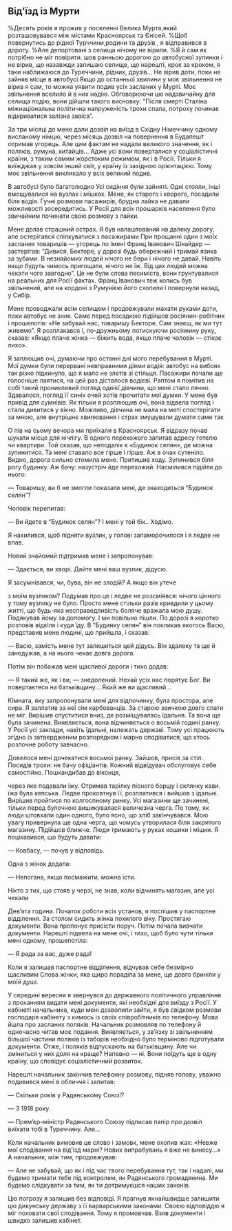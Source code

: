 ## Від'їзд із Мурти

%Десять років я прожив у поселенні Велика Мурта,який розташовувався між містами Красноярськ та Єнісей.
%Щоб повернутись до рідної Турччини,родини та друзів , я відправився в дорогу.
%Але депортовані з селища нічому не вірили.
%Я й сам як потрібно не міг повірити.
шов ранньою дорогою до автобусної зупинки і не вірив, що назавжди залишаю селище,
що нарешті, крок за кроком, я таки наближаюся до Туреччини, рідних, друзів...
Не вірив доти, поки не зайняв місце в автобусі.Якщо до останньої хвилини у моє звільнення не вірив я сам, то можна уявити подив усіх засланих у Мурті.
Моє звільнення вселило й в них надію.
Обговорюючи цю надзвичайну для селища подію, вони дійшли такого висновку: “Після смерті Сталіна міжнаціональна політична напруженість трохи спала, потроху починає відкриватися залізна завіса”.

За три місяці до мене дали дозвіл на виїзд в Східну Німеччину одному висланому німцю, через місяць дозвіл на повернення в Будапешт отримав угорець.
Але цим фактам не надали великого значення, як і поляків, румуна, китайців...
Адже усі вони поверталися у соціалістичні країни, з таким самим жорстоким режимом, як і в Росії.
Тільки я виїжджав у зовсім інший світ, у країну із західною орієнтацією.
Тому моє звільнення викликало у всіх великий подив.

В автобусі було багатолюдно Усі сидіння були зайняті.
Одні стояли, інші вмощувалися на вузлах і мішках.
Мене, як старого і хворого, посадили біля водія.
Гучні розмови пасажирів, брудна лайка не давали можливості зосередитись.
У Росії для всіх прошарків населення було звичайним починати свою розмову з лайки.

Мене долав страшний острах.
Я був налаштований на далеку дорогу, але остерігався спілкуватися з пасажирами При прощанні один з моїх засланих товаришів — угорець по імені Франц Іванович Шнайдер — застерігав: “Дивися, Бекторе, у дорозі будь обережний і тримай язика за зубами.
В незнайомих людей нічого не бери і нічого не давай.
Навіть якщо будуть чимось пригощати, нічого не їж.
Від цих людей можна чекати чого завгодно”. Це не були слова песиміста, вони грунтувалися на реальних для Росії фактах.
Франц Іванович теж колись був звільнений, але на кордоні з Румунією його схопили і повернули назад, у Сибір.

Мене проводжали всім селищем і продовжували махати руками доти, поки автобус не зник.
Саме перед посадкою підійшов росіянин-робітник і прошепотів: «Не забувай нас, товаришу Бекторе.
Сам знаєш, як ми тут живемо”. Я розплакався і, по-дружньому потискуючи росіянину руку, сказав: «Якщо плаче жінка — біжить вода, якщо плаче чоловік — стікає лихо».

Я заплющив очі, думаючи про останні дні мого перебування в Мурті.
Мої думки були перервані невправними діями водія: автобус на вибоях так різко підкинуло, що я мало не злетів зі стільця.
Пасажири почали ще голосніше лаятися, на цей раз дісталося водієві.
Раптом я помітив на собі такий проникливий погляд однієї дівчини, що мені стало лячно.
Здавалося, погляд її синіх очей хотів прочитати мої думки.
У мене був привід для сумнівів.
Як тільки я розплющив очі, вона відвела погляд і стала дивитися у вікно.
Можливо, дівчина не мала на меті спостерігати за мною, але внутрішнє хвилювання і страх змушували думати саме так

О пів на сьому вечора ми приїхали в Красноярськ.
Я відразу почав шукати місце для нічлігу.
В одного перехожого запитав адресу готелю чи квартири.
Той сказав, що неподалік є «Будинок селян», де можна зупинитися.
Та мені ставало все гірше і гірше.
Аж в очах сутеніло.
Видно, дорога сильно стомила мене.
Притишив ходу.
Зупинився біля рогу будинку.
Аж бачу: назустріч йде перехожий.
Насмілився підійти до нього:

— Товаришу, ви б не змогли показати мені, де знаходиться “Будинок селян”?

Чоловік перепитав:

— Ви йдете в “Будинок селян”? І мені у той бік..
Ходімо.

Я нахилився, щоб підняти вузлик, у голові запаморочилося і я ледве не впав.

Новий знайомий підтримав мене і запропонував:

— Здається, ви хворі.
Дайте мені ваш вузлик, дідусю.

Я засумнівався, чи, бува, він не злодій?
А якщо він утече

з моїм вузликом?
Подумав про це і ледве не розсміявся: нічого цінного у тому вузлику не було.
Просто мене стільки разів кривдили у цьому житті, що будь-яка несправедливість боляче вражала мою душу.
Подякував йому за допомогу.
І ми повільно пішли.
По дорозі я коротко розповів відкіля і куди їду.
В “Будинку селян” він покликав якогось Васю, представив мене людині, що прийшла, і сказав:

— Васю, замість мене тут залишиться цей дідусь.
Він здалеку та ще й занедужав, а на нього чекає довга дорога.

Потім він побажав мені щасливої дороги і тихо додав:

— Я такий же, як і ви, — знедолений.
Нехай усіх нас порятує Бог.
Ви повертаєтеся на батьківщину...
Який же ви щасливий...

Кімната, яку запропонували мені для відпочинку, була простора, але сира.
Я заплатив за неї сім карбованців.
За старою звичкою довго спати не міг.
Вирішив спуститися вниз, де розміщувалась їдальня.
Та вона ще була зачинена.
Виявляється, вона відчиняється о восьмій годині ранку.
У Росії усі заклади, навіть їдальні, належать державі.
Тому усі працюють згідно із затвердженим розпорядком і марно сподіватися, що хтось розпочне роботу завчасно.

Довелося мені дочекатися восьмої ранку.
Зайшов, присів за стіл.
Посидів трохи: не бачу офіціантів.
Кожний відвідувач обслуговує себе самостійно.
Пошкандибав до віконця,

через яке подавали їжу.
Отримав тарілку пісного борщу і склянку кави.
їжа була кепська.
Ледве проковтнув її, розплатився і вийшов з їдальні.
Вирішив пройтися по колгоспному ринку.
Усі магазини ще зачинені, тільки перед булочною вишикувалася величезна черга.
По тому, як люди штовхали один одного, було ясно, що хліб закінчувався.
Мою увагу привернула ще одна черга, що чомусь утворилася біля закритого магазину.
Підійшов ближче.
Люди тримають у руках кошики і мішки.
Я поцікавився, що будуть давати:

— Ковбасу, — почув у відповідь.

Одна з жінок додала:

— Непогана, якщо посмажити, можна їсти.

Ніхто з тих, що стояв у черзі, не знав, коли відчинять магазин, але усі чекали

Дев’ята година.
Початок роботи всіх установ, я поспішив у паспортне відділення.
За столом сидить жінка похилого віку.
Простягаю документи.
Вона пропонує присісти поруч.
Потім почала вивчати документи.
Нарешті підвела на мене очі, і тихо, щоб було чути тільки мені одному, прошепотіла:

— Я рада за вас, дуже рада!

Коли я залишав паспортне відділення, відчував себе безмірно щасливим Слова жінки, яка щиро пораділа за мене, ще довго бриніли у моїй душі.

У середині вересня я звернувся до державного політичного управління з проханням видати мені документи, які необхідні для виїзду з Росії.
У кабінеті начальника, куди мені дозволили зайти, я був свідком розмови господаря кабінету з кимось із своїх співробітників по телефону.
Мова йшла про засланих поляків.
Начальник розмовляв по телефону й одночасно читав моє подання.
Виявляється, у зв’язку зі звільненням більшої частини поляків із таборів необхідно було терміново підготувати документи.
Отже, і поляків відпускають на батьківщину.
Але чи зміниться у них доля на краще?
Напевно — ні.
Вони поїдуть ще в одну країну, що сповідує соціалістичний розвиток.

Нарешті начальник закінчив телефонну розмову, підняв голову, уважно подивився мені в обличчя і запитав:

— Скільки років у Радянському Союзі?

— З 1918 року.

— Прем’єр-міністр Радянського Союзу підписав папір про дозвіл виїхати тобі в Туреччину.
Але...

Коли начальник вимовив це слово і замовк, мене охопив жах: «Невже мої сподівання на від'їзд марні?
Нових випробувань я вже не винесу...» А начальник, між тим, продовжував:

— Але не забувай, що як і під час твого перебування тут, так і надалі, ми будемо тримати тебе під контролем, як Радянського громадянина.
Ми будемо слідкувати за тим, як ти дотримуєшся наших законів.

Цю погрозу я залишив без відповіді.
Я прагнув якнайшвидше залишити цю дикунську державу з її варварськими законами.
Своєю відповіддю я міг поховати свої сподівання.
Тому я промовчав.
Взяв документи і швидко залишив кабінет.
